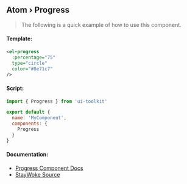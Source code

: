 Atom › Progress
---

> The following is a quick example of how to use this component.


#### Template:

```xml
<el-progress
  :percentage="75"
  type="circle"
  color="#8e71c7"
/>
```


#### Script:
```js
import { Progress } from 'ui-toolkit'

export default {
  name: 'MyComponent',
  components: {
    Progress
  }
}
```


#### Documentation:

* [Progress Component Docs](https://element.eleme.io/#/en-US/component/progress)
* [StayWoke Source](https://github.com/staywoke/ui-toolkit/tree/master/src/components/atoms/progress)
